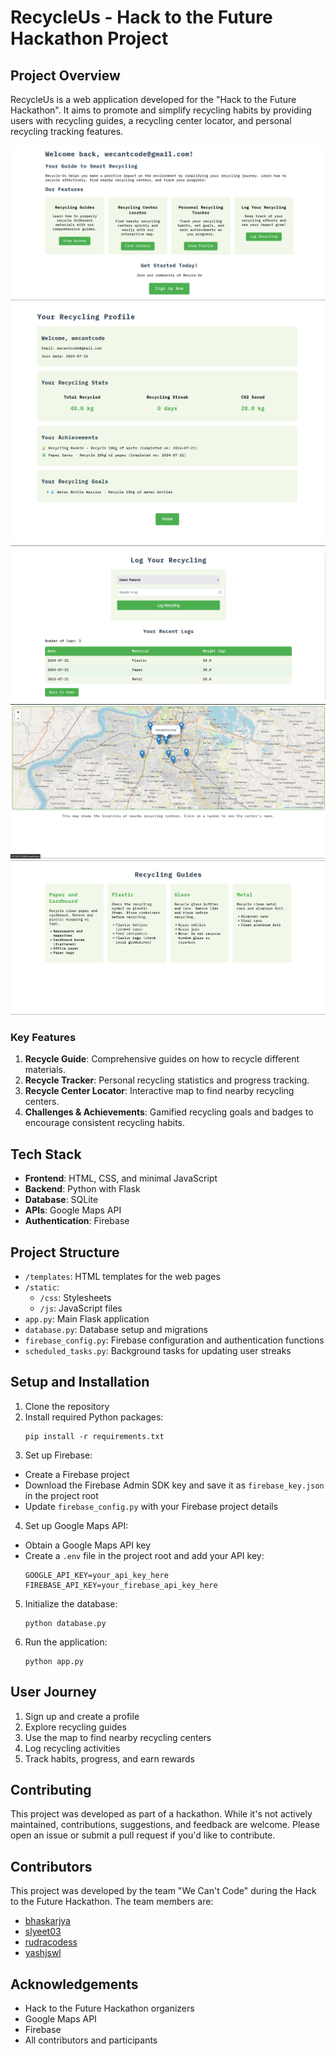 # RecycleUs - Hack to the Future Hackathon Project

## Project Overview

RecycleUs is a web application developed for the "Hack to the Future Hackathon". It aims to promote and simplify recycling habits by providing users with recycling guides, a recycling center locator, and personal recycling tracking features.

![](screenshots/1.png)
![](screenshots/2.png)
![](screenshots/3.png)
![](screenshots/4.png)
![](screenshots/5.png)

### Key Features

1. **Recycle Guide**: Comprehensive guides on how to recycle different materials.
2. **Recycle Tracker**: Personal recycling statistics and progress tracking.
3. **Recycle Center Locator**: Interactive map to find nearby recycling centers.
4. **Challenges & Achievements**: Gamified recycling goals and badges to encourage consistent recycling habits.

## Tech Stack

- **Frontend**: HTML, CSS, and minimal JavaScript
- **Backend**: Python with Flask
- **Database**: SQLite
- **APIs**: Google Maps API
- **Authentication**: Firebase

## Project Structure

- `/templates`: HTML templates for the web pages
- `/static`: 
  - `/css`: Stylesheets
  - `/js`: JavaScript files
- `app.py`: Main Flask application
- `database.py`: Database setup and migrations
- `firebase_config.py`: Firebase configuration and authentication functions
- `scheduled_tasks.py`: Background tasks for updating user streaks

## Setup and Installation

1. Clone the repository
2. Install required Python packages:
    ```
    pip install -r requirements.txt
    ```
3. Set up Firebase:
- Create a Firebase project
- Download the Firebase Admin SDK key and save it as `firebase_key.json` in the project root
- Update `firebase_config.py` with your Firebase project details
4. Set up Google Maps API:
- Obtain a Google Maps API key
- Create a `.env` file in the project root and add your API key:
    ```
    GOOGLE_API_KEY=your_api_key_here
    FIREBASE_API_KEY=your_firebase_api_key_here
    ```
5. Initialize the database: 
    ```
    python database.py
    ```
6. Run the application:
    ```
    python app.py
    ```
## User Journey

1. Sign up and create a profile
2. Explore recycling guides
3. Use the map to find nearby recycling centers
4. Log recycling activities
5. Track habits, progress, and earn rewards

## Contributing

This project was developed as part of a hackathon. While it's not actively maintained, contributions, suggestions, and feedback are welcome. Please open an issue or submit a pull request if you'd like to contribute.

## Contributors

This project was developed by the team "We Can't Code" during the Hack to the Future Hackathon. The team members are:

- [bhaskarjya](https://www.linkedin.com/in/bhaskarjya-nayananju-a63445316)
- [slyeet03](https://github.com/slyeet03)
- [rudracodess](https://www.linkedin.com/in/rudracodes)
- [yashjswl](https://www.linkedin.com/in/yashjswl)

## Acknowledgements

- Hack to the Future Hackathon organizers
- Google Maps API
- Firebase
- All contributors and participants
